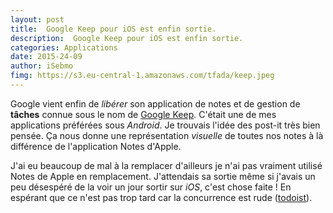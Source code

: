 ```yaml
---
layout: post
title:  Google Keep pour iOS est enfin sortie. 
description:  Google Keep pour iOS est enfin sortie. 
categories: Applications 
date: 2015-24-09
author: iSebmo
fimg: https://s3.eu-central-1.amazonaws.com/tfada/keep.jpeg
---
```


Google vient enfin de *libérer* son application de notes et de gestion de **tâches** connue sous le nom de [Google Keep][keep]. C'était une de mes applications préférées sous *Android*. Je trouvais l'idée des post-it très bien pensée. Ça nous donne une représentation *visuelle* de toutes nos notes à là différence de l'application Notes d'Apple. 

J'ai eu beaucoup de mal à la remplacer d'ailleurs je n'ai pas vraiment utilisé Notes de Apple en remplacement. J'attendais sa sortie même si j'avais un peu désespéré de la voir un jour sortir sur *iOS*, c'est chose faite ! En espérant que ce n'est pas trop tard car la concurrence est rude ([todoist][todoist]). 

[todoist]: https://appsto.re/fr/xNOiI.i
[keep]: https://appsto.re/fr/aDhw9.i
